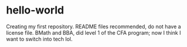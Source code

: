 # hello-world
Creating my first repository. README files recommended, do not have a license file.
BMath and BBA, did level 1 of the CFA program; now I think I want to switch into tech lol.
